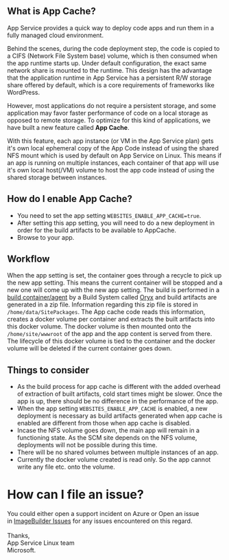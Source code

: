 ## What is App Cache?

App Service provides a quick way to deploy code apps and run them in a fully managed cloud environment.

Behind the scenes, during the code deployment step, the code is copied to a CIFS (Network File System base) volume, which is then consumed when the app runtime starts up. Under default configuration, the exact same network share is mounted to the runtime. This design has the advantage that the application runtime in App Service has a persistent R/W storage share offered by default, which is a core requirements of frameworks like WordPress.

However, most applications do not require a persistent storage, and some application may favor faster performance of code on a local storage as opposed to remote storage. To optimize for this kind of applications, we have built a new feature called **App Cache**. 

With this feature, each app instance (or VM in the App Service plan) gets it's own local ephemeral copy of the App Code instead of using the shared NFS mount which is used by default on App Service on Linux. This means if an app is running on multiple instances, each container of that app will use it's own local host(/VM) volume to host the app code instead of using the shared storage between instances. 

## How do I enable App Cache?

* You need to set the app setting `WEBSITES_ENABLE_APP_CACHE=true`.
* After setting this app setting, you will need to do a new deployment in order for the build artifacts to be available to AppCache.
* Browse to your app.

## Workflow

When the app setting is set, the container goes through a recycle to pick up the new app setting. This means the current container will be stopped and a new one will come up with the new app setting. The build is performed in a [build container/agent](https://github.com/Azure-App-Service/KuduLite) by a Build System called [Oryx](https://github.com/microsoft/oryx) and build artifacts are generated in a zip file. Information regarding this zip file is stored in `/home/data/SitePackages`. The App cache code reads this information, creates a docker volume per container and extracts the built artifacts into this docker volume. The docker volume is then mounted onto the `/home/site/wwwroot` of the app and the app content is served from there. The lifecycle of this docker volume is tied to the container and the docker volume will be deleted if the current container goes down.

## Things to consider

 - As the build process for app cache is different with the added overhead of extraction of built artifacts, cold start times might be slower. Once the app is up, there should be no difference in the performance of the app.
 - When the app setting `WEBSITES_ENABLE_APP_CACHE` is enabled, a new deployment is necessary as build artifacts generated when app cache is enabled are different from those when app cache is disabled.
 - Incase the NFS volume goes down, the main app will remain in a functioning state. As the SCM site depends on the NFS volume, deployments will not be possible during this time.
 - There will be no shared volumes between multiple instances of an app.
 - Currently the docker volume created is read only. So the app cannot write any file etc. onto the volume.

# How can I file an issue?
You could either open a support incident on Azure or Open an issue in [ImageBuilder Issues](https://github.com/azure-app-service/imagebuilder/issues) for any issues encountered on this regard.
<br /><br />
Thanks,<br />
App Service Linux team<br />
Microsoft.